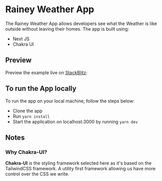 # Rainey Weather App

The Rainey Weather App allows developers see what the Weather is like outside without leaving their homes. The app is built using:

- Next JS
- Chakra UI 

## Preview

Preview the example live on [StackBlitz](http://stackblitz.com/):

## To run the App locally

To run the app on your local machine, follow the steps below:

- Clone the app
- Run `yarn install`
- Start the application on localhost:3000 by running `yarn dev`

## Notes

### Why Chakra-UI?

**Chakra-UI** is the styling framework selected here as it's based on the TailwindCSS framework. A utility first framework allowing us have more control over the CSS we write.
